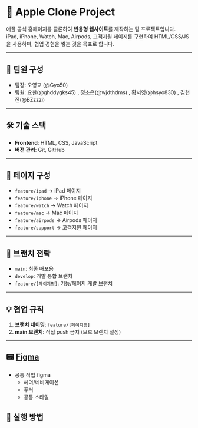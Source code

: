 # 🍎 Apple Clone Project

애플 공식 홈페이지를 클론하여 **반응형 웹사이트**를 제작하는 팀 프로젝트입니다.  
iPad, iPhone, Watch, Mac, Airpods, 고객지원 페이지를 구현하여 HTML/CSS/JS을 사용하며, 협업 경험을 쌓는 것을 목표로 합니다.

---

## 👥 팀원 구성
- 팀장: 오영교 (@Gyo50)
- 팀원: 요한(@ghddygks45) , 정소은(@wjdthdms) , 황서영(@hsyo830) , 김현진(@BZzzzi)

---

## 🛠 기술 스택
- **Frontend**: HTML, CSS, JavaScript
- **버전 관리**: Git, GitHub

---

## 📂 페이지 구성
- `feature/ipad` → iPad 페이지
- `feature/iphone` → iPhone 페이지
- `feature/watch` → Watch 페이지
- `feature/mac` → Mac 페이지
- `feature/airpods` → Airpods 페이지
- `feature/support` → 고객지원 페이지

---

## 🌳 브랜치 전략
- `main`: 최종 배포용
- `develop`: 개발 통합 브랜치
- `feature/[페이지명]`: 기능/페이지 개발 브랜치
---

## 💡 협업 규칙
1. **브랜치 네이밍**: `feature/[페이지명]`
2. **main 브랜치**: 직접 push 금지 (보호 브랜치 설정)

---

## 📟 [Figma](https://www.figma.com/design/hVhIJGYdgf2PfjIExLUH1L/nextstepfigma?node-id=10-19&t=L0xUJu8lcZM6cB87-1)
- 공통 작업 figma
  - 헤더/네비게이션
  - 푸터
  - 공통 스타일

## 🚀 실행 방법

